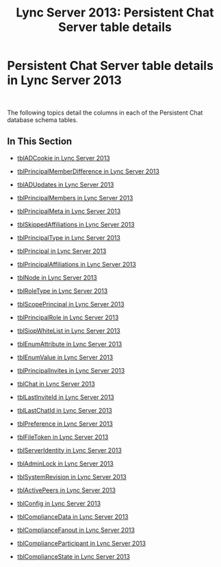 ﻿---
title: 'Lync Server 2013: Persistent Chat Server table details'
TOCTitle: Persistent Chat Server table details
ms:assetid: c22d4a76-da50-49de-9038-e0ed7b8e1b58
ms:mtpsurl: https://technet.microsoft.com/en-us/library/Gg615034(v=OCS.15)
ms:contentKeyID: 48185323
ms.date: 07/23/2014
mtps_version: v=OCS.15
---

# Persistent Chat Server table details in Lync Server 2013

 


The following topics detail the columns in each of the Persistent Chat database schema tables.

## In This Section

  - [tblADCookie in Lync Server 2013](lync-server-2013-tbladcookie.md)

  - [tblPrincipalMemberDifference in Lync Server 2013](lync-server-2013-tblprincipalmemberdifference.md)

  - [tblADUpdates in Lync Server 2013](lync-server-2013-tbladupdates.md)

  - [tblPrincipalMembers in Lync Server 2013](lync-server-2013-tblprincipalmembers.md)

  - [tblPrincipalMeta in Lync Server 2013](lync-server-2013-tblprincipalmeta.md)

  - [tblSkippedAffiliations in Lync Server 2013](lync-server-2013-tblskippedaffiliations.md)

  - [tblPrincipalType in Lync Server 2013](lync-server-2013-tblprincipaltype.md)

  - [tblPrincipal in Lync Server 2013](lync-server-2013-tblprincipal.md)

  - [tblPrincipalAffiliations in Lync Server 2013](lync-server-2013-tblprincipalaffiliations.md)

  - [tblNode in Lync Server 2013](lync-server-2013-tblnode.md)

  - [tblRoleType in Lync Server 2013](lync-server-2013-tblroletype.md)

  - [tblScopePrincipal in Lync Server 2013](lync-server-2013-tblscopeprincipal.md)

  - [tblPrincipalRole in Lync Server 2013](lync-server-2013-tblprincipalrole.md)

  - [tblSiopWhiteList in Lync Server 2013](lync-server-2013-tblsiopwhitelist.md)

  - [tblEnumAttribute in Lync Server 2013](lync-server-2013-tblenumattribute.md)

  - [tblEnumValue in Lync Server 2013](lync-server-2013-tblenumvalue.md)

  - [tblPrincipalInvites in Lync Server 2013](lync-server-2013-tblprincipalinvites.md)

  - [tblChat in Lync Server 2013](lync-server-2013-tblchat.md)

  - [tblLastInviteId in Lync Server 2013](lync-server-2013-tbllastinviteid.md)

  - [tblLastChatId in Lync Server 2013](lync-server-2013-tbllastchatid.md)

  - [tblPreference in Lync Server 2013](lync-server-2013-tblpreference.md)

  - [tblFileToken in Lync Server 2013](lync-server-2013-tblfiletoken.md)

  - [tblServerIdentity in Lync Server 2013](lync-server-2013-tblserveridentity.md)

  - [tblAdminLock in Lync Server 2013](lync-server-2013-tbladminlock.md)

  - [tblSystemRevision in Lync Server 2013](lync-server-2013-tblsystemrevision.md)

  - [tblActivePeers in Lync Server 2013](lync-server-2013-tblactivepeers.md)

  - [tblConfig in Lync Server 2013](lync-server-2013-tblconfig.md)

  - [tblComplianceData in Lync Server 2013](lync-server-2013-tblcompliancedata.md)

  - [tblComplianceFanout in Lync Server 2013](lync-server-2013-tblcompliancefanout.md)

  - [tblComplianceParticipant in Lync Server 2013](lync-server-2013-tblcomplianceparticipant.md)

  - [tblComplianceState in Lync Server 2013](lync-server-2013-tblcompliancestate.md)

